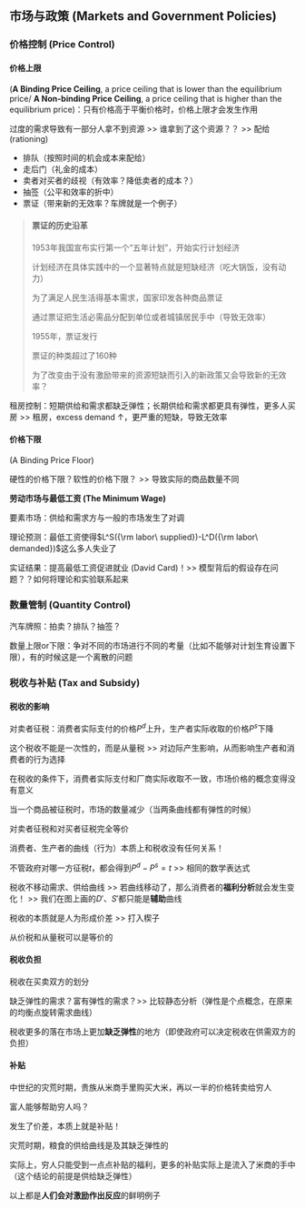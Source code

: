 ## 市场与政策 (Markets and Government Policies)

### 价格控制 (Price Control)

#### 价格上限

(**A Binding Price Ceiling**, a price ceiling that is lower than the equilibrium price/ **A Non-binding Price Ceiling**, a price ceiling that is higher than the equilibrium price)：只有价格高于平衡价格时，价格上限才会发生作用

过度的需求导致有一部分人拿不到资源 >> 谁拿到了这个资源？？ >> 配给 (rationing)

+ 排队（按照时间的机会成本来配给）
+ 走后门（礼金的成本）
+ 卖者对买者的歧视（有效率？降低卖者的成本？）
+ 抽签（公平和效率的折中）
+ 票证（带来新的无效率？车牌就是一个例子）

> #### 票证的历史沿革
>
> 1953年我国宣布实行第一个“五年计划”，开始实行计划经济
>
> 计划经济在具体实践中的一个显著特点就是短缺经济（吃大锅饭，没有动力）
>
> 为了满足人民生活得基本需求，国家印发各种商品票证
>
> 通过票证把生活必需品分配到单位或者城镇居民手中（导致无效率）
>
> 1955年，票证发行
>
> 票证的种类超过了160种
>
> 为了改变由于没有激励带来的资源短缺而引入的新政策又会导致新的无效率？

租房控制：短期供给和需求都缺乏弹性；长期供给和需求都更具有弹性，更多人买房 >> 租房，excess demand $\uparrow$，更严重的短缺，导致无效率

#### 价格下限 

(A Binding Price Floor)

硬性的价格下限？软性的价格下限？ >> 导致实际的商品数量不同

**劳动市场与最低工资 (The Minimum Wage)**

要素市场：供给和需求方与一般的市场发生了对调

理论预测：最低工资使得$L^S({\rm labor\ supplied})-L^D({\rm labor\ demanded})$这么多人失业了

实证结果：提高最低工资促进就业 (David Card)！>> 模型背后的假设存在问题？？如何将理论和实验联系起来

### 数量管制 (Quantity Control)

汽车牌照：拍卖？排队？抽签？

数量上限or下限：争对不同的市场进行不同的考量（比如不能够对计划生育设置下限），有的时候这是一个离散的问题

### 税收与补贴 (Tax and Subsidy)

#### 税收的影响

对卖者征税：消费者实际支付的价格$P^d$上升，生产者实际收取的价格$P^s$下降

这个税收不能是一次性的，而是从量税 >> 对边际产生影响，从而影响生产者和消费者的行为选择

在税收的条件下，消费者实际支付和厂商实际收取不一致，市场价格的概念变得没有意义

当一个商品被征税时，市场的数量减少（当两条曲线都有弹性的时候）

对卖者征税和对买者征税完全等价

消费者、生产者的曲线（行为）本质上和税收没有任何关系！

不管政府对哪一方征税$t$，都会得到$P^d-P^s=t$ >> 相同的数学表达式

税收不移动需求、供给曲线 >> 若曲线移动了，那么消费者的**福利分析**就会发生变化！ >> 我们在图上画的$D'$、$S'$都只能是**辅助**曲线

税收的本质就是人为形成价差 >> 打入楔子

从价税和从量税可以是等价的

#### 税收负担

税收在买卖双方的划分

缺乏弹性的需求？富有弹性的需求？>> 比较静态分析（弹性是个点概念，在原来的均衡点旋转需求曲线）

税收更多的落在市场上更加**缺乏弹性**的地方（即使政府可以决定税收在供需双方的负担）

#### 补贴

中世纪的灾荒时期，贵族从米商手里购买大米，再以一半的价格转卖给穷人

富人能够帮助穷人吗？

发生了价差，本质上就是补贴！

灾荒时期，粮食的供给曲线是及其缺乏弹性的

实际上，穷人只能受到一点点补贴的福利，更多的补贴实际上是流入了米商的手中（这个结论的前提是供给缺乏弹性）

以上都是**人们会对激励作出反应**的鲜明例子
